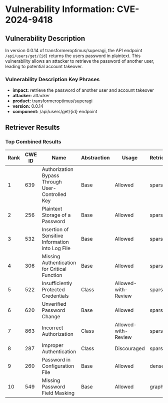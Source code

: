 # Vulnerability Information: CVE-2024-9418

## Vulnerability Description
In version 0.0.14 of transformeroptimus/superagi, the API endpoint `/api/users/get/{id}` returns the users password in plaintext. This vulnerability allows an attacker to retrieve the password of another user, leading to potential account takeover.

### Vulnerability Description Key Phrases
- **impact:** retrieve the password of another user and account takeover
- **attacker:** attacker
- **product:** transformeroptimus/superagi
- **version:** 0.0.14
- **component:** /api/users/get/{id} endpoint

## Retriever Results

### Top Combined Results

| Rank | CWE ID | Name | Abstraction | Usage  | Retrievers | Individual Scores |
|------|--------|------|-------------|-------|------------|-------------------|
| 1 | 639 | Authorization Bypass Through User-Controlled Key | Base | Allowed | sparse | 0.083 |
| 2 | 256 | Plaintext Storage of a Password | Base | Allowed | sparse | 0.077 |
| 3 | 532 | Insertion of Sensitive Information into Log File | Base | Allowed | sparse | 0.076 |
| 4 | 306 | Missing Authentication for Critical Function | Base | Allowed | sparse | 0.076 |
| 5 | 522 | Insufficiently Protected Credentials | Class | Allowed-with-Review | sparse | 0.076 |
| 6 | 620 | Unverified Password Change | Base | Allowed | sparse | 0.074 |
| 7 | 863 | Incorrect Authorization | Class | Allowed-with-Review | sparse | 0.073 |
| 8 | 287 | Improper Authentication | Class | Discouraged | sparse | 0.073 |
| 9 | 260 | Password in Configuration File | Base | Allowed | dense | 0.481 |
| 10 | 549 | Missing Password Field Masking | Base | Allowed | graph | 0.002 |

